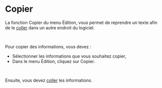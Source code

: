 # Copier

La fonction Copier du menu Édition, vous 
 permet de reprendre un texte afin de le [coller](Coller.md) 
 dans un autre endroit du logiciel.


 


Pour copier des informations, vous devez :


* Sélectionner 
 les informations que vous souhaitez copier,
* Dans le menu Édition, 
 cliquez sur Copier.


 


Ensuite, vous devez [coller](Coller.md) les informations.


